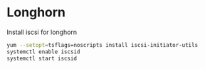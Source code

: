 # Longhorn 

Install iscsi for longhorn

```bash
yum --setopt=tsflags=noscripts install iscsi-initiator-utils
systemctl enable iscsid
systemctl start iscsid
```